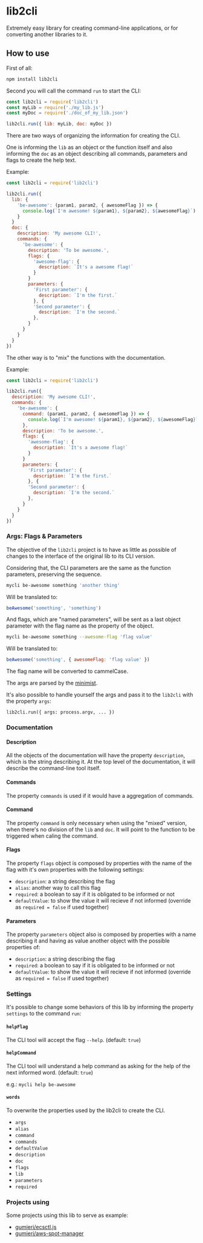 # lib2cli

Extremely easy library for creating command-line applications, or for converting another libraries to it.

## How to use

First of all:
```bash
npm install lib2cli
```

Second you will call the command `run` to start the CLI:
```javascript
const lib2cli = require('lib2cli')
const myLib = require('./my_lib.js')
const myDoc = require('./doc_of_my_lib.json')

lib2cli.run({ lib: myLib, doc: myDoc })
```

There are two ways of organizing the information for creating the CLI.

One is informing the `lib` as an object or the function itself and also informing the `doc` as an object describing all commands, parameters and flags to create the help text.

Example:

```javascript
const lib2cli = require('lib2cli')

lib2cli.run({
  lib: {
    'be-awesome': (param1, param2, { awesomeFlag }) => {
      console.log(`I'm awesome! ${param1}, ${param2}, ${awesomeFlag}`)
    }
  }
  doc: {
    description: 'My awesome CLI!',
    commands: {
      'be-awesome': {
        description: 'To be awesome.',
        flags: {
          'awesome-flag': {
            description: `It's a awesome flag!`
          }
        }
        parameters: {
          'First parameter': {
            description: `I'm the first.`
          }, {
          'Second parameter': {
            description: `I'm the second.`
          },
        }
      }
    }
  }
})
```

The other way is to "mix" the functions with the documentation.

Example:

```javascript
const lib2cli = require('lib2cli')

lib2cli.run({
  description: 'My awesome CLI!',
  commands: {
    'be-awesome': {
      command: (param1, param2, { awesomeFlag }) => {
        console.log(`I'm awesome! ${param1}, ${param2}, ${awesomeFlag}`)
      },
      description: 'To be awesome.',
      flags: {
        'awesome-flag': {
          description: `It's a awesome flag!`
        }
      }
      parameters: {
        'First parameter': {
          description: `I'm the first.`
        }, {
        'Second parameter': {
          description: `I'm the second.`
        },
      }
    }
  }
})
```

### Args: Flags & Parameters

The objective of the `lib2cli` project is to have as little as possible of changes to the interface of the original lib to its CLI version.

Considering that, the CLI parameters are the same as the function parameters, preserving the sequence.
```bash
mycli be-awesome something 'another thing'
```
Will be translated to:
```javascript
beAwesome('something', 'something')
```

And flags, which are "named parameters", will be sent as a last object parameter with the flag name as the property of the object.
```bash
mycli be-awesome something --awesome-flag 'flag value'
```
Will be translated to:
```javascript
beAwesome('something', { awesomeFlag: 'flag value' })
```
The flag name will be converted to cammelCase.

The args are parsed by the [minimist](https://github.com/substack/minimist).

It's also possible to handle yourself the args and pass it to the `lib2cli` with the property `args`:
```
lib2cli.run({ args: process.argv, ... })
```

### Documentation

#### Description

All the objects of the documentation will have the property `description`, which is the string describing it.
At the top level of the documentation, it will describe the command-line tool itself.

#### Commands

The property `commands` is used if it would have a aggregation of commands.

#### Command

The property `command` is only necessary when using the "mixed" version, when there's no division of the `lib` and `doc`.
It will point to the function to be triggered when caling the command.

#### Flags

The property `flags` object is composed by properties with the name of the flag with it's own properties with the following settings:
- `description`: a string describing the flag
- `alias`: another way to call this flag
- `required`: a boolean to say if it is obligated to be informed or not
- `defaultValue`: to show the value it will recieve if not informed (override as `required = false` if used together)

#### Parameters

The property `parameters` object also is composed by properties with a name describing it and having as value another object with the possible properties of:
- `description`: a string describing the flag
- `required`: a boolean to say if it is obligated to be informed or not
- `defaultValue`: to show the value it will recieve if not informed (override as `required = false` if used together)

### Settings

It's possible to change some behaviors of this lib by informing the property `settings` to the command `run`:

#### `helpFlag`
The CLI tool will accept the flag `--help`. (default: `true`)

#### `helpCommand`
The CLI tool will understand a help command as asking for the help of the next informed word. (default: `true`)

e.g.: `mycli help be-awesome`
#### `words`
To overwrite the properties used by the lib2cli to create the CLI.
- `args`
- `alias`
- `command`
- `commands`
- `defaultValue`
- `description`
- `doc`
- `flags`
- `lib`
- `parameters`
- `required`

### Projects using

Some projects using this lib to serve as example:
- [gumieri/ecsctl.js](https://github.com/gumieri/ecsctl.js)
- [gumieri/aws-spot-manager](https://github.com/gumieri/aws-spot-manager)
